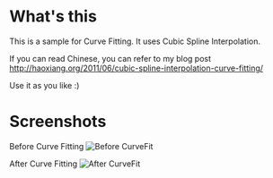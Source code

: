 # What's this
This is a sample for Curve Fitting.
It uses Cubic Spline Interpolation.

If you can read Chinese, you can refer to my blog post <http://haoxiang.org/2011/06/cubic-spline-interpolation-curve-fitting/>

Use it as you like :)

# Screenshots

Before Curve Fitting
![Before CurveFit](https://github.com/pppoe/Sample-CurveFit/blob/master/screenshots/nofit.png)

After Curve Fitting
![After CurveFit](https://github.com/pppoe/Sample-CurveFit/blob/master/screenshots/dofit.png)

